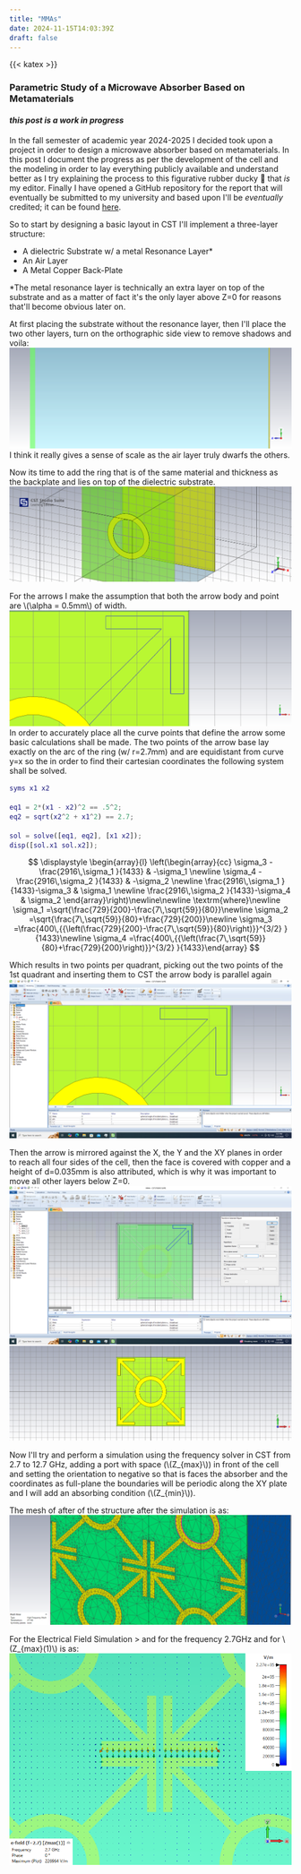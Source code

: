 ```yaml
---
title: "MMAs"
date: 2024-11-15T14:03:39Z
draft: false
---
```

{{< katex >}}

### Parametric Study of a Microwave Absorber Based on Metamaterials

#### _this post is a work in progress_

In the fall semester of academic year 2024-2025 I decided took upon a project in order to
design a microwave absorber based on metamaterials. In this post I document the
progress as per the development of the cell and the modeling in order to lay everything
publicly available and understand better as I try explaining the process
to this figurative rubber ducky :duck: that _is_ my editor. Finally I have opened a 
GitHub repository for the report that will eventually be submitted to my university and 
based upon I'll be _eventually_ credited; it can be found [here](https://github.com/markdlp/ParametricStudy_MicrowaveAbsorberBasedOnMetamaterials).

So to start by designing a basic layout in CST I'll implement a three-layer structure:
- A dielectric Substrate w/ a metal Resonance Layer*
- An Air Layer
- A Metal Copper Back-Plate

*The metal resonance layer is technically an extra layer on top of the substrate and as a
matter of fact it's the only layer above Z=0 for reasons that'll become obvious later on.

At first placing the substrate without the resonance layer, then I'll place the two other
layers, turn on the orthographic side view to remove shadows and voila: 
![verticaLayout](./verticaLayout.bmp)
I think it really gives a sense of scale as the air layer truly dwarfs the others.

Now its time to add the ring that is of the same material and thickness as the backplate and lies
on top of the dielectric substrate. ![ring](./ring.bmp)

For the arrows I make the assumption that both the arrow body and point are
\\(\alpha = 0.5mm\\) of width. ![nonparallel](./parallel.png)
In order to accurately place all the curve points that define the arrow some basic calculations
shall be made. The two points of the arrow base lay exactly on the arc of the ring (w/ r=2.7mm)
and are equidistant from curve y=x so the in order to find their cartesian coordinates the following
system shall be solved.

```matlab
syms x1 x2

eq1 = 2*(x1 - x2)^2 == .5^2;
eq2 = sqrt(x2^2 + x1^2) == 2.7;

sol = solve([eq1, eq2], [x1 x2]);
disp([sol.x1 sol.x2]);
```

$$
    \displaystyle \begin{array}{l} \left(\begin{array}{cc} \sigma_3 -\frac{2916\,\sigma_1 }{1433} & -\sigma_1 \newline \sigma_4 -\frac{2916\,\sigma_2 }{1433} & -\sigma_2 \newline \frac{2916\,\sigma_1 }{1433}-\sigma_3  & \sigma_1 \newline \frac{2916\,\sigma_2 }{1433}-\sigma_4  & \sigma_2  \end{array}\right)\newline\newline \textrm{where}\newline \sigma_1 =\sqrt{\frac{729}{200}-\frac{7\,\sqrt{59}}{80}}\newline \sigma_2 =\sqrt{\frac{7\,\sqrt{59}}{80}+\frac{729}{200}}\newline \sigma_3 =\frac{400\,{{\left(\frac{729}{200}-\frac{7\,\sqrt{59}}{80}\right)}}^{3/2} }{1433}\newline \sigma_4 =\frac{400\,{{\left(\frac{7\,\sqrt{59}}{80}+\frac{729}{200}\right)}}^{3/2} }{1433}\end{array}
$$

Which results in two points per quadrant, picking out the two points of the 1st quadrant and
inserting them to CST the arrow body is parallel again ![corrected](./corretArrowBase.png)

Then the arrow is mirrored against the X, the Y and the XY planes in order to reach all four
sides of the cell, then the face is covered with copper and a height of d=0.035mm is also
attributed, which is why it was important to move all other layers below Z=0. ![mirrored](./mirroredArrows.png)
![rna](./RingAndArrows.png)

Now I'll try and perform a simulation using the frequency solver in CST from 2.7 to 12.7 GHz,
adding a port with space (\\(Z_{max}\\)) in front of the cell and setting the orientation to 
negative so that is faces the absorber and the coordinates as full-plane the boundaries 
will be periodic along the XY plate and I will add an absorbing condition (\\(Z_{min}\\)).

The mesh of after of the structure after the simulation is as: ![mesh](./mesh.png)

For the Electrical Field Simulation > and for the frequency 2.7GHz and for \\(Z_{max}(1)\\) is as:
![panda](./UnitCell/UnitCell_E_Zmax1_027e2MHz.gif)